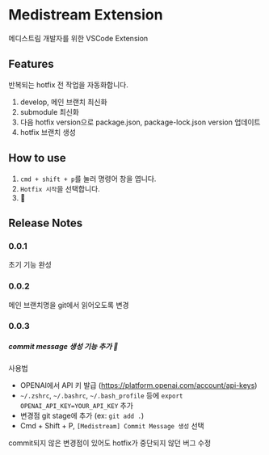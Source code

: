 # Medistream Extension

메디스트림 개발자를 위한 VSCode Extension

## Features

반복되는 hotfix 전 작업을 자동화합니다.

1. develop, 메인 브랜치 최신화
2. submodule 최신화
3. 다음 hotfix version으로 package.json, package-lock.json version 업데이트
4. hotfix 브랜치 생성

## How to use

1. `cmd + shift + p`를 눌러 명령어 창을 엽니다.
2. `Hotfix 시작`을 선택합니다.
3. 🎉

## Release Notes

### 0.0.1

초기 기능 완성

### 0.0.2

메인 브랜치명을 git에서 읽어오도록 변경

### 0.0.3

##### commit message 생성 기능 추가 🎉

사용법

- OPENAI에서 API 키 발급 (https://platform.openai.com/account/api-keys)
- `~/.zshrc`, `~/.bashrc`, `~/.bash_profile` 등에 `export OPENAI_API_KEY=YOUR_API_KEY` 추가
- 변경점 git stage에 추가 (ex: `git add .`)
- Cmd + Shift + P, `[Medistream] Commit Message 생성` 선택

commit되지 않은 변경점이 있어도 hotfix가 중단되지 않던 버그 수정
